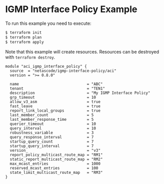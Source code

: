 <!-- BEGIN_TF_DOCS -->
# IGMP Interface Policy Example

To run this example you need to execute:

```bash
$ terraform init
$ terraform plan
$ terraform apply
```

Note that this example will create resources. Resources can be destroyed with `terraform destroy`.

```hcl
module "aci_igmp_interface_policy" {
  source  = "netascode/igmp-interface-policy/aci"
  version = ">= 0.8.0"

  name                              = "ABC"
  tenant                            = "TEN1"
  description                       = "My IGMP Interface Policy"
  grp_timeout                       = 10
  allow_v3_asm                      = true
  fast_leave                        = true
  report_link_local_groups          = true
  last_member_count                 = 5
  last_member_response_time         = 5
  querier_timeout                   = 10
  query_interval                    = 10
  robustness_variable               = 3
  query_response_interval           = 7
  startup_query_count               = 7
  startup_query_interval            = 7
  version_                          = "v3"
  report_policy_multicast_route_map = "RM1"
  static_report_multicast_route_map = "RM2"
  max_mcast_entries                 = 1000
  reserved_mcast_entries            = 100
  state_limit_multicast_route_map   = "RM3"
}
```
<!-- END_TF_DOCS -->